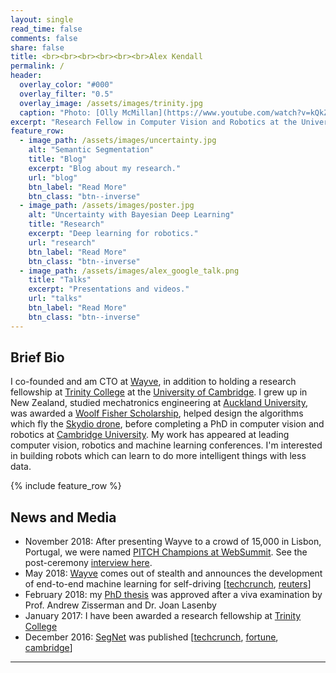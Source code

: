```yaml
---
layout: single
read_time: false
comments: false
share: false
title: <br><br><br><br><br><br>Alex Kendall
permalink: /
header:
  overlay_color: "#000"
  overlay_filter: "0.5"
  overlay_image: /assets/images/trinity.jpg
  caption: "Photo: [Olly McMillan](https://www.youtube.com/watch?v=kQkZeXHfgwA&t=1s)"
excerpt: "Research Fellow in Computer Vision and Robotics at the University of Cambridge<br><br>"
feature_row:
  - image_path: /assets/images/uncertainty.jpg
    alt: "Semantic Segmentation"
    title: "Blog"
    excerpt: "Blog about my research."
    url: "blog"
    btn_label: "Read More"
    btn_class: "btn--inverse"
  - image_path: /assets/images/poster.jpg
    alt: "Uncertainty with Bayesian Deep Learning"
    title: "Research"
    excerpt: "Deep learning for robotics."
    url: "research"
    btn_label: "Read More"
    btn_class: "btn--inverse"
  - image_path: /assets/images/alex_google_talk.png
    title: "Talks"
    excerpt: "Presentations and videos."
    url: "talks"
    btn_label: "Read More"
    btn_class: "btn--inverse"
---
```


## Brief Bio

I co-founded and am CTO at [Wayve](https://wayve.ai/), in addition to holding a research fellowship at [Trinity College](https://www.trin.cam.ac.uk/) at the [University of Cambridge](https://www.cam.ac.uk/).
I grew up in New Zealand, studied mechatronics engineering at [Auckland University](https://www.auckland.ac.nz/), was awarded a [Woolf Fisher Scholarship](http://www.woolffishertrust.co.nz/), helped design the algorithms which fly the [Skydio drone](https://www.skydio.com/), before completing a PhD in computer vision and robotics at [Cambridge University](https://www.cam.ac.uk/). 
My work has appeared at leading computer vision, robotics and machine learning conferences. 
I'm interested in building robots which can learn to do more intelligent things with less data.

<div id='featured'></div>

{% include feature_row %}

## News and Media
* November 2018: After presenting Wayve to a crowd of 15,000 in Lisbon, Portugal, we were named [PITCH Champions at WebSummit](https://youtu.be/sn-_29bknz8?t=548). See the post-ceremony [interview here](https://www.facebook.com/WebSummitHQ/videos/alex-kendall-co-founder-and-cto-of-wayve-live-at-web-summit/764089603927542/).
* May 2018: [Wayve](https://wayve.ai/) comes out of stealth and announces the development of end-to-end machine learning for self-driving [[techcrunch](https://techcrunch.com/2018/05/22/wayve/), [reuters](https://uk.reuters.com/video/2018/07/27/autonomous-car-teaches-itself-to-drive-i?videoId=449225967&videoChannel=4000)]
* February 2018: my [PhD thesis](/computer_vision/phd_thesis/) was approved after a viva examination by Prof. Andrew Zisserman and Dr. Joan Lasenby
* January 2017: I have been awarded a research fellowship at [Trinity College](https://www.trin.cam.ac.uk/)
* December 2016: [SegNet](http://mi.eng.cam.ac.uk/projects/segnet/) was published [[techcrunch](https://techcrunch.com/2015/12/22/a-new-system-lets-self-driving-cars-learn-streets-on-the-fly/), [fortune](http://fortune.com/2015/12/29/driverless-car-sensor-segnet/), [cambridge](https://www.cam.ac.uk/research/news/teaching-machines-to-see-new-smartphone-based-system-could-accelerate-development-of-driverless-cars)]


---
